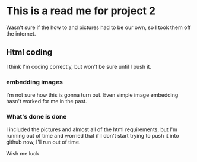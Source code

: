 # This is a read me for project 2

Wasn't sure if the how to and pictures had to be our own, so I took them off the internet.

## Html coding

I think I'm coding correctly, but won't be sure until I push it.

### embedding images

I'm not sure how this is gonna turn out. Even simple image embedding hasn't worked for me in the past.

### What's done is done

I included the pictures and almost all of the html requirements, but I'm running out of time and worried that if I don't start trying to push it into github now, I'll run out of time.

Wish me luck
